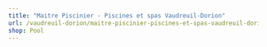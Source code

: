 ```yaml
---
title: "Maitre Piscinier - Piscines et spas Vaudreuil-Dorion"
url: /vaudreuil-dorion/maitre-piscinier-piscines-et-spas-vaudreuil-dorion/
shop: Pool
---
```

